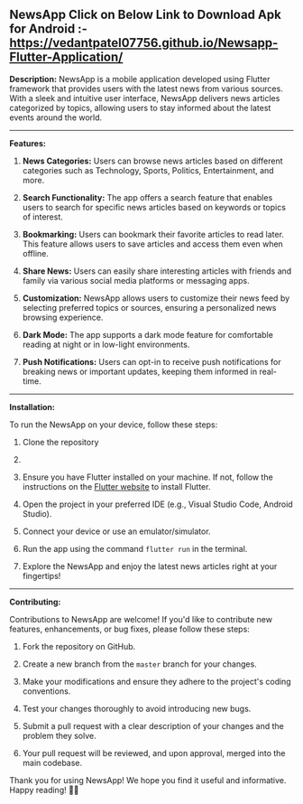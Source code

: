 **NewsApp**
Click on Below Link to Download Apk for Android :-  <br> https://vedantpatel07756.github.io/Newsapp-Flutter-Application/
---

**Description:**
NewsApp is a mobile application developed using Flutter framework that provides users with the latest news from various sources. With a sleek and intuitive user interface, NewsApp delivers news articles categorized by topics, allowing users to stay informed about the latest events around the world.

---

**Features:**

1. **News Categories:** Users can browse news articles based on different categories such as Technology, Sports, Politics, Entertainment, and more.

2. **Search Functionality:** The app offers a search feature that enables users to search for specific news articles based on keywords or topics of interest.

3. **Bookmarking:** Users can bookmark their favorite articles to read later. This feature allows users to save articles and access them even when offline.

4. **Share News:** Users can easily share interesting articles with friends and family via various social media platforms or messaging apps.

5. **Customization:** NewsApp allows users to customize their news feed by selecting preferred topics or sources, ensuring a personalized news browsing experience.

6. **Dark Mode:** The app supports a dark mode feature for comfortable reading at night or in low-light environments.

7. **Push Notifications:** Users can opt-in to receive push notifications for breaking news or important updates, keeping them informed in real-time.

---

**Installation:**

To run the NewsApp on your device, follow these steps:

1. Clone the repository
2. 
3. Ensure you have Flutter installed on your machine. If not, follow the instructions on the [Flutter website](https://flutter.dev/docs/get-started/install) to install Flutter.

4. Open the project in your preferred IDE (e.g., Visual Studio Code, Android Studio).

5. Connect your device or use an emulator/simulator.

6. Run the app using the command `flutter run` in the terminal.

7. Explore the NewsApp and enjoy the latest news articles right at your fingertips!

---

**Contributing:**

Contributions to NewsApp are welcome! If you'd like to contribute new features, enhancements, or bug fixes, please follow these steps:

1. Fork the repository on GitHub.

2. Create a new branch from the `master` branch for your changes.

3. Make your modifications and ensure they adhere to the project's coding conventions.

4. Test your changes thoroughly to avoid introducing new bugs.

5. Submit a pull request with a clear description of your changes and the problem they solve.

6. Your pull request will be reviewed, and upon approval, merged into the main codebase.


Thank you for using NewsApp! We hope you find it useful and informative. Happy reading! 📰✨
